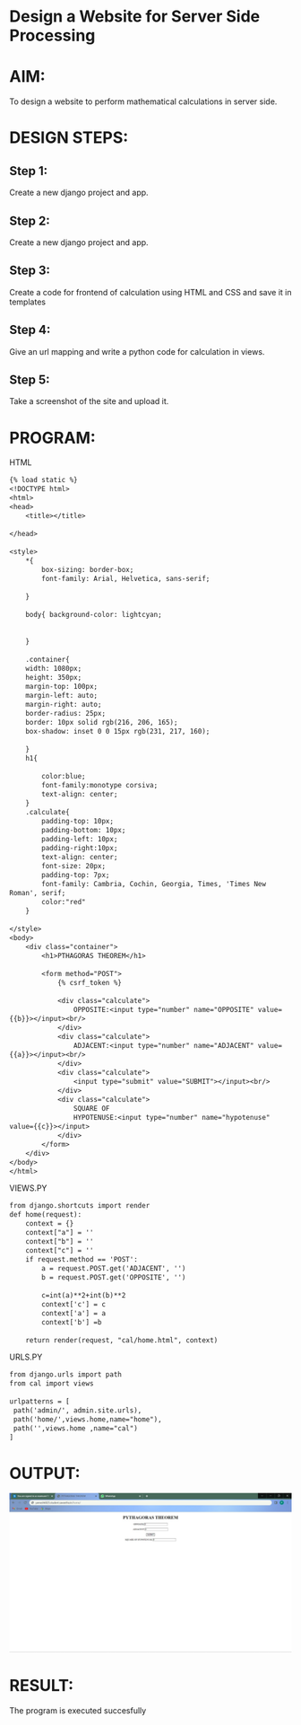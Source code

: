 # Design a Website for Server Side Processing

# AIM:

To design a website to perform mathematical calculations in server side.

# DESIGN STEPS:

## Step 1:
Create a new django project and app.

## Step 2:
Create a new django project and app.

## Step 3:
Create a code for frontend of calculation using HTML and CSS and save it in templates

## Step 4:
Give an url mapping and write a python code for calculation in views.

## Step 5:
Take a screenshot of the site and upload it.


# PROGRAM:
HTML
```
{% load static %}
<!DOCTYPE html>
<html>
<head>
    <title></title>

</head>

<style>
    *{
        box-sizing: border-box;
        font-family: Arial, Helvetica, sans-serif;
        
    }

    body{ background-color: lightcyan;
    
    
    }

    .container{
    width: 1080px;
    height: 350px;
    margin-top: 100px;
    margin-left: auto;
    margin-right: auto;
    border-radius: 25px;
    border: 10px solid rgb(216, 206, 165);
    box-shadow: inset 0 0 15px rgb(231, 217, 160);
    
    }
    h1{

        color:blue;
        font-family:monotype corsiva;
        text-align: center;
    }
    .calculate{
        padding-top: 10px;
        padding-bottom: 10px;
        padding-left: 10px;
        padding-right:10px;
        text-align: center;
        font-size: 20px;
        padding-top: 7px;
        font-family: Cambria, Cochin, Georgia, Times, 'Times New Roman', serif;
        color:"red"
    }

</style>
<body>
    <div class="container">
        <h1>PTHAGORAS THEOREM</h1>

        <form method="POST">
            {% csrf_token %}

            <div class="calculate">
                OPPOSITE:<input type="number" name="OPPOSITE" value={{b}}></input><br/>
            </div>
            <div class="calculate">
                ADJACENT:<input type="number" name="ADJACENT" value={{a}}></input><br/>
            </div>
            <div class="calculate">
                <input type="submit" value="SUBMIT"></input><br/>
            </div>
            <div class="calculate">
                SQUARE OF 
                HYPOTENUSE:<input type="number" name="hypotenuse" value={{c}}></input>
            </div>
        </form>
    </div>
</body>
</html>
```
VIEWS.PY
```
from django.shortcuts import render
def home(request):
    context = {}
    context["a"] = ''
    context["b"] = ''
    context["c"] = ''
    if request.method == 'POST':
        a = request.POST.get('ADJACENT', '')
        b = request.POST.get('OPPOSITE', '')

        c=int(a)**2+int(b)**2
        context['c'] = c
        context['a'] = a
        context['b'] =b

    return render(request, "cal/home.html", context)
```
URLS.PY
```
from django.urls import path
from cal import views

urlpatterns = [
 path('admin/', admin.site.urls),
 path('home/',views.home,name="home"),
 path('',views.home ,name="cal")
]
```

# OUTPUT:

![img](yamop.jpeg)

# RESULT:

The program is executed succesfully

